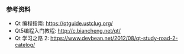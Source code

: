### 参考资料

- Qt 编程指南: <https://qtguide.ustclug.org/>
- Qt5编程入门教程: <http://c.biancheng.net/qt/>
- Qt 学习之路 2: <https://www.devbean.net/2012/08/qt-study-road-2-catelog/>
